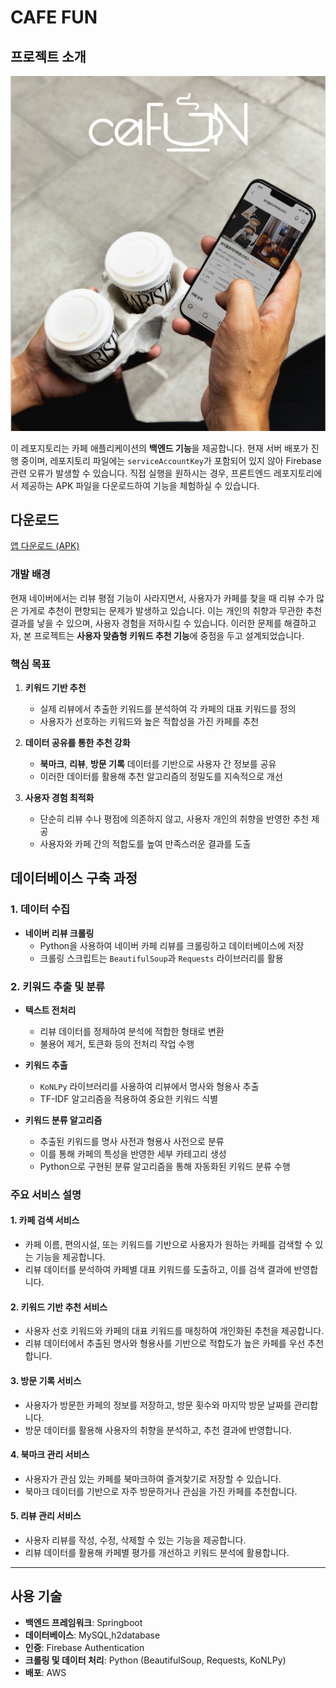 # CAFE FUN

## 프로젝트 소개
![프로젝트 로고](Logo.png)

이 레포지토리는 카페 애플리케이션의 **백엔드 기능**을 제공합니다. 현재 서버 배포가 진행 중이며, 레포지토리 파일에는 `serviceAccountKey`가 포함되어 있지 않아 Firebase 관련 오류가 발생할 수 있습니다. 직접 실행을 원하시는 경우, 프론트엔드 레포지토리에서 제공하는 APK 파일을 다운로드하여 기능을 체험하실 수 있습니다.
## 다운로드

[앱 다운로드 (APK)](https://github.com/NIsik419/Open_Cafe_spring/releases/download/asdf/CafeFun.apk)

### 개발 배경

현재 네이버에서는 리뷰 평점 기능이 사라지면서, 사용자가 카페를 찾을 때 리뷰 수가 많은 가게로 추천이 편향되는 문제가 발생하고 있습니다. 이는 개인의 취향과 무관한 추천 결과를 낳을 수 있으며, 사용자 경험을 저하시킬 수 있습니다. 이러한 문제를 해결하고자, 본 프로젝트는 **사용자 맞춤형 키워드 추천 기능**에 중점을 두고 설계되었습니다.

### 핵심 목표

1. **키워드 기반 추천**
   - 실제 리뷰에서 추출한 키워드를 분석하여 각 카페의 대표 키워드를 정의
   - 사용자가 선호하는 키워드와 높은 적합성을 가진 카페를 추천

2. **데이터 공유를 통한 추천 강화**
   - **북마크**, **리뷰**, **방문 기록** 데이터를 기반으로 사용자 간 정보를 공유
   - 이러한 데이터를 활용해 추천 알고리즘의 정밀도를 지속적으로 개선

3. **사용자 경험 최적화**
   - 단순히 리뷰 수나 평점에 의존하지 않고, 사용자 개인의 취향을 반영한 추천 제공
   - 사용자와 카페 간의 적합도를 높여 만족스러운 결과를 도출



## 데이터베이스 구축 과정

### 1. 데이터 수집

- **네이버 리뷰 크롤링**
  - Python을 사용하여 네이버 카페 리뷰를 크롤링하고 데이터베이스에 저장
  - 크롤링 스크립트는 `BeautifulSoup`과 `Requests` 라이브러리를 활용

### 2. 키워드 추출 및 분류

- **텍스트 전처리**
  - 리뷰 데이터를 정제하여 분석에 적합한 형태로 변환
  - 불용어 제거, 토큰화 등의 전처리 작업 수행

- **키워드 추출**
  - `KoNLPy` 라이브러리를 사용하여 리뷰에서 명사와 형용사 추출
  - TF-IDF 알고리즘을 적용하여 중요한 키워드 식별

- **키워드 분류 알고리즘**
  - 추출된 키워드를 명사 사전과 형용사 사전으로 분류
  - 이를 통해 카페의 특성을 반영한 세부 카테고리 생성
  - Python으로 구현된 분류 알고리즘을 통해 자동화된 키워드 분류 수행

### 주요 서비스 설명

#### 1. **카페 검색 서비스**
- 카페 이름, 편의시설, 또는 키워드를 기반으로 사용자가 원하는 카페를 검색할 수 있는 기능을 제공합니다.
- 리뷰 데이터를 분석하여 카페별 대표 키워드를 도출하고, 이를 검색 결과에 반영합니다.

#### 2. **키워드 기반 추천 서비스**
- 사용자 선호 키워드와 카페의 대표 키워드를 매칭하여 개인화된 추천을 제공합니다.
- 리뷰 데이터에서 추출된 명사와 형용사를 기반으로 적합도가 높은 카페를 우선 추천합니다.

#### 3. **방문 기록 서비스**
- 사용자가 방문한 카페의 정보를 저장하고, 방문 횟수와 마지막 방문 날짜를 관리합니다.
- 방문 데이터를 활용해 사용자의 취향을 분석하고, 추천 결과에 반영합니다.

#### 4. **북마크 관리 서비스**
- 사용자가 관심 있는 카페를 북마크하여 즐겨찾기로 저장할 수 있습니다.
- 북마크 데이터를 기반으로 자주 방문하거나 관심을 가진 카페를 추천합니다.

#### 5. **리뷰 관리 서비스**
- 사용자 리뷰를 작성, 수정, 삭제할 수 있는 기능을 제공합니다.
- 리뷰 데이터를 활용해 카페별 평가를 개선하고 키워드 분석에 활용합니다.

---

## 사용 기술

- **백엔드 프레임워크**: Springboot
- **데이터베이스**: MySQL,h2database
- **인증**: Firebase Authentication
- **크롤링 및 데이터 처리**: Python (BeautifulSoup, Requests, KoNLPy)
- **배포**: AWS


